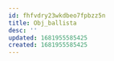 ```yaml
---
id: fhfvdry23wkdbeo7fpbzz5n
title: Obj_ballista
desc: ''
updated: 1681955585425
created: 1681955585425
---
```

